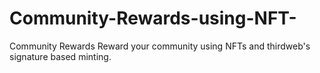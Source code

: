 # Community-Rewards-using-NFT-
Community Rewards Reward your community using NFTs and thirdweb's signature based minting.
